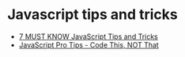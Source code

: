 # Javascript tips and tricks

- [7 MUST KNOW JavaScript Tips and Tricks](https://www.youtube.com/watch?v=oRekCcwSeXs&t=39s)
- [JavaScript Pro Tips - Code This, NOT That](https://www.youtube.com/watch?v=Mus_vwhTCq0&t=15s)